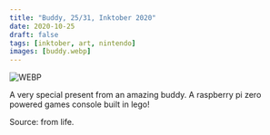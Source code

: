 ```yaml
---
title: "Buddy, 25/31, Inktober 2020"
date: 2020-10-25
draft: false
tags: [inktober, art, nintendo]
images: [buddy.webp]
---
```


![WEBP](buddy.webp "Buddy")

A very special present from an amazing buddy. A raspberry pi zero powered games console built in lego!

Source: from life.
